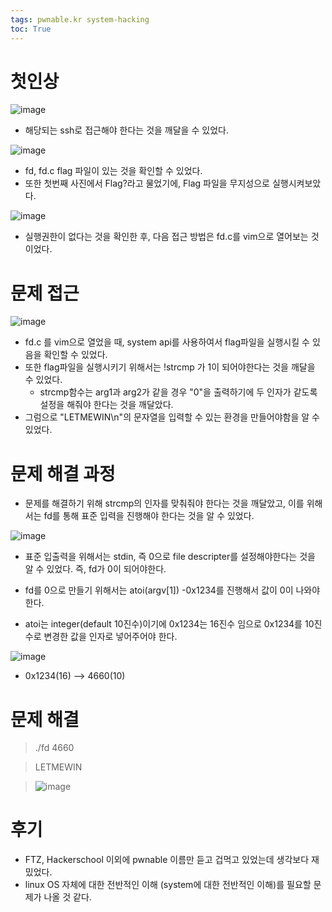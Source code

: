 ```yaml
---
tags: pwnable.kr system-hacking
toc: True
---
```


# 첫인상
![image](https://user-images.githubusercontent.com/67637935/141931789-0099282a-0636-4133-b8a4-4d88110f6bdc.png)

* 해당되는 ssh로 접근해야 한다는 것을 깨달을 수 있었다.

![image](https://user-images.githubusercontent.com/67637935/141931909-549fe5d6-356a-4cfc-8c77-d63c31674890.png)

* fd, fd.c flag 파일이 있는 것을 확인할 수 있었다.
* 또한 첫번째 사진에서 Flag?라고 물었기에, Flag 파일을 무지성으로 실행시켜보았다.

![image](https://user-images.githubusercontent.com/67637935/141932041-b6fd9382-97e5-4e86-a80b-1c18eb0c90f8.png)

* 실행권한이 없다는 것을 확인한 후, 다음 접근 방법은 fd.c를 vim으로 열어보는 것이었다.

# 문제 접근

![image](https://user-images.githubusercontent.com/67637935/141932121-d5b1d7da-8ea4-441c-ac19-3fd55bda80f4.png)

* fd.c 를 vim으로 열었을 때, system api를 사용하여서 flag파일을 실행시킬 수 있음을 확인할 수 있었다.
* 또한 flag파일을 실행시키기 위해서는 !strcmp 가 1이 되어야한다는 것을 깨달을 수 있었다.
  * strcmp함수는 arg1과 arg2가 같을 경우 "0"을 출력하기에 두 인자가 같도록 설정을 해줘야 한다는 것을 깨달았다.
* 그럼으로 "LETMEWIN\n"의 문자열을 입력할 수 있는 환경을 만들어야함을 알 수 있었다.

# 문제 해결 과정
* 문제를 해결하기 위해 strcmp의 인자를 맞춰줘야 한다는 것을 깨달았고, 이를 위해서는 fd를 통해 표준 입력을 진행해야 한다는 것을 알 수 있었다.

![image](https://user-images.githubusercontent.com/67637935/141932496-3e2af9e2-3492-4846-a7a8-837718f4f97f.png)

* 표준 입출력을 위해서는 stdin, 즉 0으로 file descripter를 설정해야한다는 것을 알 수 있었다. 즉, fd가 0이 되어야한다.

* fd를 0으로 만들기 위해서는 atoi(argv[1]) -0x1234를 진행해서 값이 0이 나와야한다.
* atoi는 integer(default 10진수)이기에 0x1234는 16진수 임으로 0x1234를 10진수로 변경한 값을 인자로 넣어주어야 한다.


![image](https://user-images.githubusercontent.com/67637935/141932898-9bddb5e6-8dbc-4ae4-8123-0871f4d2289c.png)

* 0x1234(16) --> 4660(10)

# 문제 해결

> ./fd 4660

> LETMEWIN

> ![image](https://user-images.githubusercontent.com/67637935/141933360-7e4444f4-98f2-4409-a284-6c99ad09c03d.png)


# 후기
* FTZ, Hackerschool 이외에 pwnable 이름만 듣고 겁먹고 있었는데 생각보다 재밌었다.
* linux OS 자체에 대한 전반적인 이해 (system에 대한 전반적인 이해)를 필요할 문제가 나올 것 같다. 
